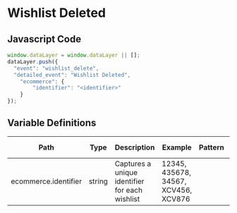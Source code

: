 # Wishlist Deleted

### 

## Javascript Code
```js
window.dataLayer = window.dataLayer || [];
dataLayer.push({
  "event": "wishlist_delete",
  "detailed_event": "Wishlist Deleted",
    "ecommerce": {
        "identifier": "<identifier>"
    }
});
```

## Variable Definitions

|Path|Type|Description|Example|Pattern|Min Length|Max Length|Minimum|Maximum|Multiple Of|
| --- | --- | --- | --- | --- | --- | --- | --- | --- | --- |
|ecommerce.identifier|string|Captures a unique identifier for each wishlist|12345, 435678, 34567, XCV456, XCV876|||||||




